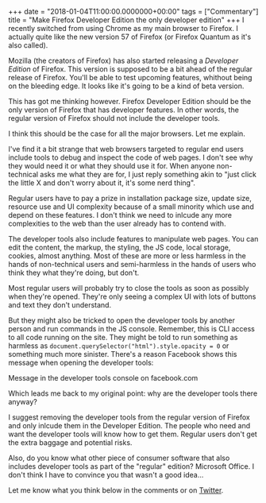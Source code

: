 +++
date = "2018-01-04T11:00:00.0000000+00:00"
tags = ["Commentary"]
title = "Make Firefox Developer Edition the only developer edition"
+++
I recently switched from using Chrome as my main browser to Firefox. I actually quite like the new version 57 of Firefox (or Firefox Quantum as it's also called).

Mozilla (the creators of Firefox) has also started releasing a *Developer Edition* of Firefox. This version is supposed to be a bit ahead of the regular release of Firefox. You'll be able to test upcoming features, whithout being on the bleeding edge. It looks like it's going to be a kind of beta version.

This has got me thinking however. Firefox Developer Edition should be the only version of Firefox that has developer features. In other words, the regular version of Firefox should not include the developer tools.

I think this should be the case for all the major browsers. Let me explain.

I've find it a bit strange that web browsers targeted to regular end users include tools to debug and inspect the code of web pages. I don't see why they would need it or what they should use it for. When anyone non-technical asks me what they are for, I just reply something akin to "just click the little X and don't worry about it, it's some nerd thing".

Regular users have to pay a prize in installation package size, update size, resource use and UI complexity because of a small minority which use and depend on these features. I don't think we need to inlcude any more complexities to the web than the user already has to contend with.

The developer tools also include features to manipulate web pages. You can edit the content, the markup, the styling, the JS code, local storage, cookies, almost anything. Most of these are more or less harmless in the hands of non-technical users and semi-harmless in the hands of users who think they what they're doing, but don't.

Most regular users will probably try to close the tools as soon as possibly when they're opened. They're only seeing a complex UI with lots of buttons and text they don't understand.

But they might also be tricked to open the developer tools by another person and run commands in the JS console. Remember, this is CLI access to all code running on the site. They might be told to run something as harmless as `document.querySelector("html").style.opacity = 0` or something much more sinister. There's a reason Facebook shows this message when opening the developer tools:

Message in the developer tools console on facebook.com

Which leads me back to my original point: why are the developer tools there anyway?

I suggest removing the developer tools from the regular version of Firefox and only inlcude them in the Developer Edition. The people who need and want the developer tools will know how to get them. Regular users don't get the extra baggage and potential risks.

Also, do you know what other piece of consumer software that also includes developer tools as part of the "regular" edition? Microsoft Office. I don't think I have to convince you that wasn't a good idea...

Let me know what you think below in the comments or on [Twitter](https://twitter.com/jonstodle).